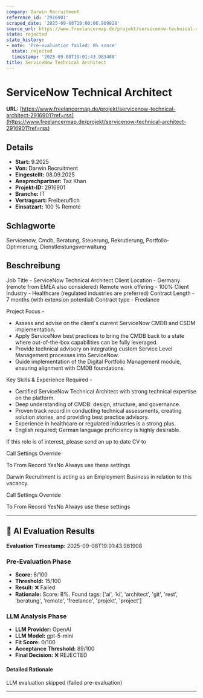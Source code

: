 ```yaml
---
company: Darwin Recruitment
reference_id: '2916901'
scraped_date: '2025-09-08T19:00:06.909828'
source_url: https://www.freelancermap.de/projekt/servicenow-technical-architect-2916901?ref=rss
state: rejected
state_history:
- note: 'Pre-evaluation failed: 8% score'
  state: rejected
  timestamp: '2025-09-08T19:01:43.983488'
title: ServiceNow Technical Architect
---
```



# ServiceNow Technical Architect
**URL:** [https://www.freelancermap.de/projekt/servicenow-technical-architect-2916901?ref=rss](https://www.freelancermap.de/projekt/servicenow-technical-architect-2916901?ref=rss)
## Details
- **Start:** 9.2025
- **Von:** Darwin Recruitment
- **Eingestellt:** 08.09.2025
- **Ansprechpartner:** Taz Khan
- **Projekt-ID:** 2916901
- **Branche:** IT
- **Vertragsart:** Freiberuflich
- **Einsatzart:** 100
                                                % Remote

## Schlagworte
Servicenow, Cmdb, Beratung, Steuerung, Rekrutierung, Portfolio-Optimierung, Dienstleistungsverwaltung

## Beschreibung
Job Title - ServiceNow Technical Architect
Client Location - Germany (remote from EMEA also considered)
Remote work offering - 100%
Client Industry - Healthcare (regulated industries are preferred)
Contract Length - 7 months (with extension potential)
Contract type - Freelance

Project Focus -
- Assess and advise on the client's current ServiceNow CMDB and CSDM implementation.
- Apply ServiceNow best practices to bring the CMDB back to a state where out-of-the-box capabilities can be fully leveraged.
- Provide technical advisory on integrating custom Service Level Management processes into ServiceNow.
- Guide implementation of the Digital Portfolio Management module, ensuring alignment with CMDB foundations.

Key Skills & Experience Required -
- Certified ServiceNow Technical Architect with strong technical expertise on the platform.
- Deep understanding of CMDB: design, structure, and governance.
- Proven track record in conducting technical assessments, creating solution stories, and providing best practice advisory.
- Experience in healthcare or regulated industries is a strong plus.
- English required; German language proficiency is highly desirable.

If this role is of interest, please send an up to date CV to

Call Settings Override

To
From
Record YesNo
Always use these settings

Darwin Recruitment is acting as an Employment Business in relation to this vacancy.

Call Settings Override

To
From
Record YesNo
Always use these settings

---

## 🤖 AI Evaluation Results

**Evaluation Timestamp:** 2025-09-08T19:01:43.981908

### Pre-Evaluation Phase
- **Score:** 8/100
- **Threshold:** 15/100
- **Result:** ❌ Failed
- **Rationale:** Score: 8%. Found tags: ['ai', 'ki', 'architect', 'git', 'rest', 'beratung', 'remote', 'freelance', 'projekt', 'project']

### LLM Analysis Phase
- **LLM Provider:** OpenAI
- **LLM Model:** gpt-5-mini
- **Fit Score:** 0/100
- **Acceptance Threshold:** 89/100
- **Final Decision:** ❌ REJECTED

#### Detailed Rationale
LLM evaluation skipped (failed pre-evaluation)

---
